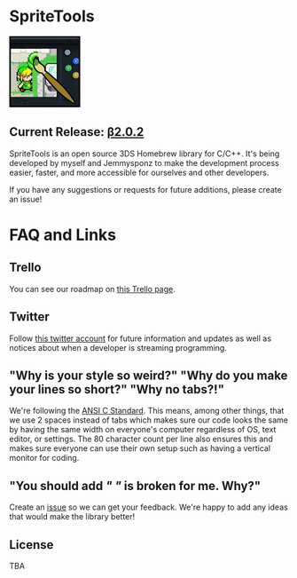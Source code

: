 # SpriteTools
![Icon](https://raw.githubusercontent.com/BtheDestroyer/SpriteTools/master/icon.128.png "SpriteTools icon")

## Current Release: [β2.0.2](https://github.com/BtheDestroyer/SpriteTools/releases/tag/%CE%B22.0.2)

SpriteTools is an open source 3DS Homebrew library for C/C++. It's being developed by myself and Jemmysponz to make the development process easier, faster, and more accessible for ourselves and other developers.

If you have any suggestions or requests for future additions, please create an issue!

# FAQ and Links

## Trello

You can see our roadmap on [this Trello page](https://trello.com/b/Lbktl12Q/sprite-tools).

## Twitter

Follow [this twitter account](https://twitter.com/SpriteToolsHB) for future information and updates as well as notices about when a developer is streaming programming.

## "Why is your style so weird?" "Why do you make your lines so short?" "Why no tabs?!"

We're following the [ANSI C Standard](en.wikipedia.org/wiki/ANSI_C). This means, among other things, that we use 2 spaces instead of tabs which makes sure our code looks the same by having the same width on everyone's computer regardless of OS, text editor, or settings. The 80 character count per line also ensures this and makes sure everyone can use their own setup such as having a vertical monitor for coding.

## "You should add _____" "_____ is broken for me. Why?"

Create an [issue](https://github.com/bthedestroyer/SpriteTools/issues) so we can
get your feedback. We're happy to add any ideas that would make the library
better!

## License

TBA
